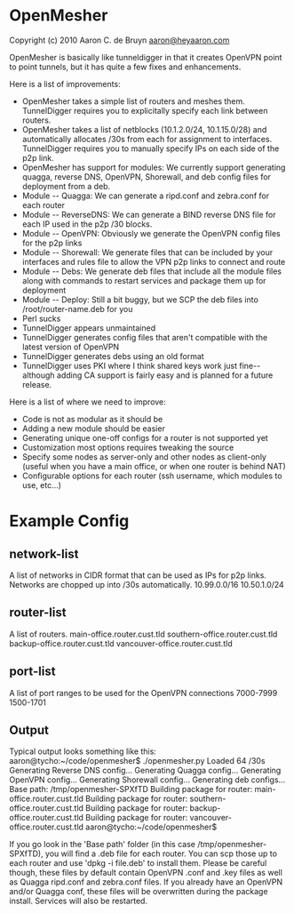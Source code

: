 OpenMesher
==========
Copyright (c) 2010 Aaron C. de Bruyn <aaron@heyaaron.com>

OpenMesher is basically like tunneldigger in that it creates OpenVPN point to point tunnels, but it has quite a few fixes and enhancements.

Here is a list of improvements:

* OpenMesher takes a simple list of routers and meshes them.  TunnelDigger requires you to explicitally specify each link between routers.
* OpenMesher takes a list of netblocks (10.1.2.0/24, 10.1.15.0/28) and automatically allocates /30s from each for assignment to interfaces.  TunnelDigger requires you to manually specify IPs on each side of the p2p link.
* OpenMesher has support for modules:  We currently support generating quagga, reverse DNS, OpenVPN, Shorewall, and deb config files for deployment from a deb.
* Module -- Quagga: We can generate a ripd.conf and zebra.conf for each router
* Module -- ReverseDNS: We can generate a BIND reverse DNS file for each IP used in the p2p /30 blocks.
* Module -- OpenVPN: Obviously we generate the OpenVPN config files for the p2p links
* Module -- Shorewall: We generate files that can be included by your interfaces and rules file to allow the VPN p2p links to connect and route
* Module -- Debs: We generate deb files that include all the module files along with commands to restart services and package them up for deployment
* Module -- Deploy: Still a bit buggy, but we SCP the deb files into /root/router-name.deb for you
* Perl sucks
* TunnelDigger appears unmaintained
* TunnelDigger generates config files that aren't compatible with the latest version of OpenVPN
* TunnelDigger generates debs using an old format
* TunnelDigger uses PKI where I think shared keys work just fine--although adding CA support is fairly easy and is planned for a future release.


Here is a list of where we need to improve:
* Code is not as modular as it should be
* Adding a new module should be easier
* Generating unique one-off configs for a router is not supported yet
* Customization most options requires tweaking the source
* Specify some nodes as server-only and other nodes as client-only (useful when you have a main office, or when one router is behind NAT)
* Configurable options for each router (ssh username, which modules to use, etc...)


Example Config
==============

network-list
------------
A list of networks in CIDR format that can be used as IPs for p2p links.  Networks are chopped up into /30s automatically.
    10.99.0.0/16
    10.50.1.0/24


router-list
-----------
A list of routers.
    main-office.router.cust.tld
    southern-office.router.cust.tld
    backup-office.router.cust.tld
    vancouver-office.router.cust.tld


port-list
---------
A list of port ranges to be used for the OpenVPN connections
    7000-7999
    1500-1701


Output
------
Typical output looks something like this:
    aaron@tycho:~/code/openmesher$ ./openmesher.py 
    Loaded 64 /30s
    Generating Reverse DNS config...
    Generating Quagga config...
    Generating OpenVPN config...
    Generating Shorewall config...
    Generating deb configs...
    Base path: /tmp/openmesher-SPXfTD
    Building package for router: main-office.router.cust.tld
    Building package for router: southern-office.router.cust.tld
    Building package for router: backup-office.router.cust.tld
    Building package for router: vancouver-office.router.cust.tld
    aaron@tycho:~/code/openmesher$ 

If you go look in the 'Base path' folder (in this case /tmp/openmesher-SPXfTD), you will find a .deb file for each router.
You can scp those up to each router and use 'dpkg -i file.deb' to install them.
Please be careful though, these files by default contain OpenVPN .conf and .key files as well as Quagga ripd.conf and zebra.conf files.
If you already have an OpenVPN and/or Quagga conf, these files will be overwritten during the package install.
Services will also be restarted.

